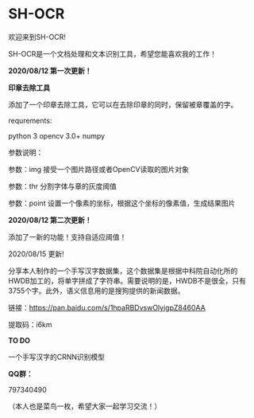 # SH-OCR

欢迎来到SH-OCR!

SH-OCR是一个文档处理和文本识别工具，希望您能喜欢我的工作！

**2020/08/12 第一次更新！**

**印章去除工具**

添加了一个印章去除工具，它可以在去除印章的同时，保留被章覆盖的字。

requrements:

python 3
opencv 3.0+
numpy

参数说明：

参数：img 接受一个图片路径或者OpenCV读取的图片对象

参数：thr 分割字体与章的灰度阈值

参数：point 设置一个像素的坐标，根据这个坐标的像素值，生成结果图片


**2020/08/12 第二次更新！**

添加了一新的功能！支持自适应阈值！

2020/08/15 更新!

分享本人制作的一个手写汉字数据集，这个数据集是根据中科院自动化所的HWDB加工的，将单字拼成了字符串。需要说明的是，HWDB不是很全，只有3755个字。此外，语义信息用的是搜狗提供的新闻数据。

链接：https://pan.baidu.com/s/1hpaRBDvswOlyigpZ8460AA

提取码：i6km
 
 
 **TO DO**
 
 一个手写汉字的CRNN识别模型
 
 **QQ群：**
 
 797340490
 
 （本人也是菜鸟一枚，希望大家一起学习交流！）













